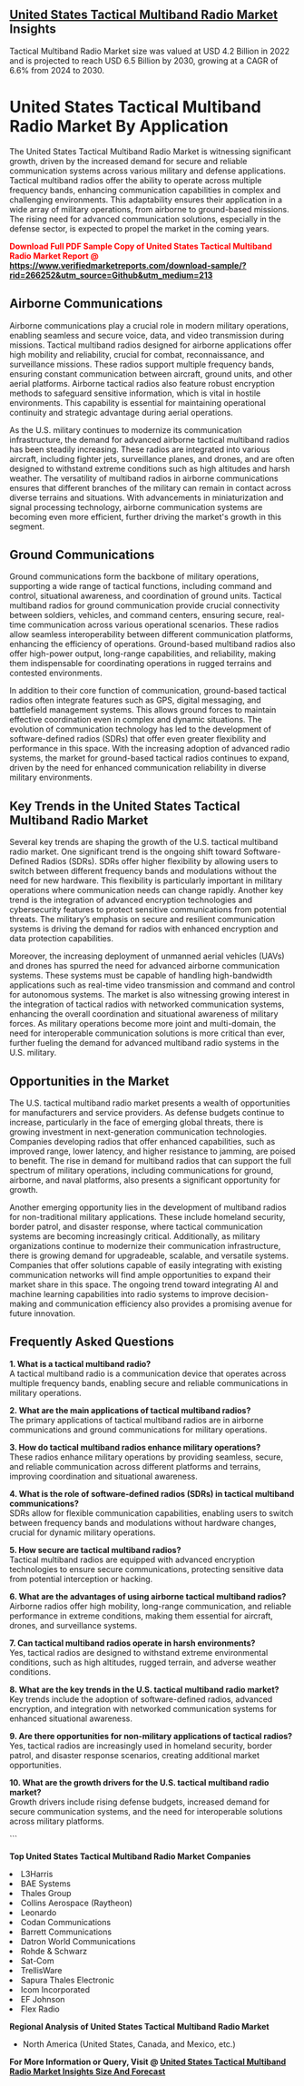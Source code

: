 <h2><a href="https://www.verifiedmarketreports.com/download-sample/?rid=266252&amp;utm_source=Github&amp;utm_medium=213" target="_blank">United States Tactical Multiband Radio Market</a> Insights</h2><p>Tactical Multiband Radio Market size was valued at USD 4.2 Billion in 2022 and is projected to reach USD 6.5 Billion by 2030, growing at a CAGR of 6.6% from 2024 to 2030.</p><p><h1>United States Tactical Multiband Radio Market By Application</h1><p>The United States Tactical Multiband Radio Market is witnessing significant growth, driven by the increased demand for secure and reliable communication systems across various military and defense applications. Tactical multiband radios offer the ability to operate across multiple frequency bands, enhancing communication capabilities in complex and challenging environments. This adaptability ensures their application in a wide array of military operations, from airborne to ground-based missions. The rising need for advanced communication solutions, especially in the defense sector, is expected to propel the market in the coming years. <strong><p><span class=""><span style="color: #ff0000;"><strong>Download Full PDF Sample Copy of United States Tactical Multiband Radio Market Report</strong> @ </span><a href="https://www.verifiedmarketreports.com/download-sample/?rid=266252&amp;utm_source=Github&amp;utm_medium=213" target="_blank">https://www.verifiedmarketreports.com/download-sample/?rid=266252&amp;utm_source=Github&amp;utm_medium=213</a></span></p></strong></p><h2>Airborne Communications</h2><p>Airborne communications play a crucial role in modern military operations, enabling seamless and secure voice, data, and video transmission during missions. Tactical multiband radios designed for airborne applications offer high mobility and reliability, crucial for combat, reconnaissance, and surveillance missions. These radios support multiple frequency bands, ensuring constant communication between aircraft, ground units, and other aerial platforms. Airborne tactical radios also feature robust encryption methods to safeguard sensitive information, which is vital in hostile environments. This capability is essential for maintaining operational continuity and strategic advantage during aerial operations.</p><p>As the U.S. military continues to modernize its communication infrastructure, the demand for advanced airborne tactical multiband radios has been steadily increasing. These radios are integrated into various aircraft, including fighter jets, surveillance planes, and drones, and are often designed to withstand extreme conditions such as high altitudes and harsh weather. The versatility of multiband radios in airborne communications ensures that different branches of the military can remain in contact across diverse terrains and situations. With advancements in miniaturization and signal processing technology, airborne communication systems are becoming even more efficient, further driving the market's growth in this segment.</p><h2>Ground Communications</h2><p>Ground communications form the backbone of military operations, supporting a wide range of tactical functions, including command and control, situational awareness, and coordination of ground units. Tactical multiband radios for ground communication provide crucial connectivity between soldiers, vehicles, and command centers, ensuring secure, real-time communication across various operational scenarios. These radios allow seamless interoperability between different communication platforms, enhancing the efficiency of operations. Ground-based multiband radios also offer high-power output, long-range capabilities, and reliability, making them indispensable for coordinating operations in rugged terrains and contested environments.</p><p>In addition to their core function of communication, ground-based tactical radios often integrate features such as GPS, digital messaging, and battlefield management systems. This allows ground forces to maintain effective coordination even in complex and dynamic situations. The evolution of communication technology has led to the development of software-defined radios (SDRs) that offer even greater flexibility and performance in this space. With the increasing adoption of advanced radio systems, the market for ground-based tactical radios continues to expand, driven by the need for enhanced communication reliability in diverse military environments.</p><h2>Key Trends in the United States Tactical Multiband Radio Market</h2><p>Several key trends are shaping the growth of the U.S. tactical multiband radio market. One significant trend is the ongoing shift toward Software-Defined Radios (SDRs). SDRs offer higher flexibility by allowing users to switch between different frequency bands and modulations without the need for new hardware. This flexibility is particularly important in military operations where communication needs can change rapidly. Another key trend is the integration of advanced encryption technologies and cybersecurity features to protect sensitive communications from potential threats. The military’s emphasis on secure and resilient communication systems is driving the demand for radios with enhanced encryption and data protection capabilities.</p><p>Moreover, the increasing deployment of unmanned aerial vehicles (UAVs) and drones has spurred the need for advanced airborne communication systems. These systems must be capable of handling high-bandwidth applications such as real-time video transmission and command and control for autonomous systems. The market is also witnessing growing interest in the integration of tactical radios with networked communication systems, enhancing the overall coordination and situational awareness of military forces. As military operations become more joint and multi-domain, the need for interoperable communication solutions is more critical than ever, further fueling the demand for advanced multiband radio systems in the U.S. military.</p><h2>Opportunities in the Market</h2><p>The U.S. tactical multiband radio market presents a wealth of opportunities for manufacturers and service providers. As defense budgets continue to increase, particularly in the face of emerging global threats, there is growing investment in next-generation communication technologies. Companies developing radios that offer enhanced capabilities, such as improved range, lower latency, and higher resistance to jamming, are poised to benefit. The rise in demand for multiband radios that can support the full spectrum of military operations, including communications for ground, airborne, and naval platforms, also presents a significant opportunity for growth.</p><p>Another emerging opportunity lies in the development of multiband radios for non-traditional military applications. These include homeland security, border patrol, and disaster response, where tactical communication systems are becoming increasingly critical. Additionally, as military organizations continue to modernize their communication infrastructure, there is growing demand for upgradeable, scalable, and versatile systems. Companies that offer solutions capable of easily integrating with existing communication networks will find ample opportunities to expand their market share in this space. The ongoing trend toward integrating AI and machine learning capabilities into radio systems to improve decision-making and communication efficiency also provides a promising avenue for future innovation.</p><h2>Frequently Asked Questions</h2><p><strong>1. What is a tactical multiband radio?</strong><br> A tactical multiband radio is a communication device that operates across multiple frequency bands, enabling secure and reliable communications in military operations.</p><p><strong>2. What are the main applications of tactical multiband radios?</strong><br> The primary applications of tactical multiband radios are in airborne communications and ground communications for military operations.</p><p><strong>3. How do tactical multiband radios enhance military operations?</strong><br> These radios enhance military operations by providing seamless, secure, and reliable communication across different platforms and terrains, improving coordination and situational awareness.</p><p><strong>4. What is the role of software-defined radios (SDRs) in tactical multiband communications?</strong><br> SDRs allow for flexible communication capabilities, enabling users to switch between frequency bands and modulations without hardware changes, crucial for dynamic military operations.</p><p><strong>5. How secure are tactical multiband radios?</strong><br> Tactical multiband radios are equipped with advanced encryption technologies to ensure secure communications, protecting sensitive data from potential interception or hacking.</p><p><strong>6. What are the advantages of using airborne tactical multiband radios?</strong><br> Airborne radios offer high mobility, long-range communication, and reliable performance in extreme conditions, making them essential for aircraft, drones, and surveillance systems.</p><p><strong>7. Can tactical multiband radios operate in harsh environments?</strong><br> Yes, tactical radios are designed to withstand extreme environmental conditions, such as high altitudes, rugged terrain, and adverse weather conditions.</p><p><strong>8. What are the key trends in the U.S. tactical multiband radio market?</strong><br> Key trends include the adoption of software-defined radios, advanced encryption, and integration with networked communication systems for enhanced situational awareness.</p><p><strong>9. Are there opportunities for non-military applications of tactical radios?</strong><br> Yes, tactical radios are increasingly used in homeland security, border patrol, and disaster response scenarios, creating additional market opportunities.</p><p><strong>10. What are the growth drivers for the U.S. tactical multiband radio market?</strong><br> Growth drivers include rising defense budgets, increased demand for secure communication systems, and the need for interoperable solutions across military platforms.</p>```</p><p><strong>Top United States Tactical Multiband Radio Market Companies</strong></p><div data-test-id=""><p><li>L3Harris</li><li> BAE Systems</li><li> Thales Group</li><li> Collins Aerospace (Raytheon)</li><li> Leonardo</li><li> Codan Communications</li><li> Barrett Communications</li><li> Datron World Communications</li><li> Rohde & Schwarz</li><li> Sat-Com</li><li> TrellisWare</li><li> Sapura Thales Electronic</li><li> Icom Incorporated</li><li> EF Johnson</li><li> Flex Radio</li></p><div><strong>Regional Analysis of&nbsp;United States Tactical Multiband Radio Market</strong></div><ul><li dir="ltr"><p dir="ltr">North America&nbsp;(United States, Canada, and Mexico, etc.)</p></li></ul><p><strong>For More Information or Query, Visit @&nbsp;</strong><strong><a href="https://www.verifiedmarketreports.com/product/tactical-multiband-radio-market/?utm_source=Github&amp;utm_medium=213" target="_blank">United States Tactical Multiband Radio Market Insights Size And Forecast</a></strong></p></div>
